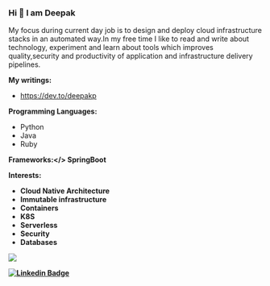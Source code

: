 ### Hi 👋 I am Deepak

My focus during current day job is to design and deploy cloud 
infrastructure stacks in an automated way.In my free time I like to read and write about technology,
experiment and learn about tools which improves quality,security and productivity 
of application and infrastructure delivery pipelines.
 
<b>My writings:</b>
- https://dev.to/deepakp

<b>Programming Languages:</b> 
- Python
- Java
- Ruby

<b>Frameworks:</>
SpringBoot

<b>Interests:</b>
- Cloud Native Architecture
- Immutable infrastructure
- Containers
- K8S
- Serverless
- Security
- Databases

<!-- Profile Views -->
![](https://komarev.com/ghpvc/?username=deepakcpakhale06) 
 
<!-- Linked In -->
[![Linkedin Badge](https://img.shields.io/badge/-deepakcpakhale-blue?style=flat-square&logo=Linkedin&logoColor=white&link=https://www.linkedin.com/in/deepakcpakhale)](https://www.linkedin.com/in/deepakcpakhale)



